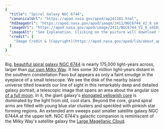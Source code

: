 ```yaml
---
{
  "title": "Spiral Galaxy NGC 6744",
  "canonicalUrl": "https://apod.nasa.gov/apod/ap241101.html",
  "hdImageUrl": "https://apod.nasa.gov/apod/image/2411/NGC6744_V2_8_sm.jpg",
  "imageUrl": "https://apod.nasa.gov/apod/image/2411/NGC6744_V2_8_sm1024.jpg",
  "imageAlt": "See Explanation. Clicking on the picture will download the highest resolution version available.",
  "credit": [
    "Image Credit & [Copyright](https://apod.nasa.gov/apod/lib/about_apod.html#srapply): [John Hayes](https://www.astrobin.com/users/jhayes_tucson/)"
  ]
}
---
```


Big, [beautiful spiral galaxy NGC 6744](http://www.nasa.gov/mission_pages/galex/big-brother-milky-way.html) is nearly 175,000 light-years across, larger than [our own Milky Way](https://apod.nasa.gov/apod/ap080606.html). It lies some 30 million light-years distant in the southern constellation Pavo but appears as only a faint smudge in the eyepiece of a small telescope. We see the disk of the nearby island universe tilted towards our line of sight in this remarkably deep and detailed galaxy portrait, a telescopic image that spans an area about the angular size [of a full moon](https://apod.nasa.gov/apod/ap130801.html). In it, the giant galaxy's [elongated yellowish core](https://esahubble.org/images/potw1830a/) is dominated by the light from old, cool stars. Beyond the core, grand spiral arms are filled with young blue star clusters and speckled with pinkish star forming regions. An extended arm sweeps past smaller satellite galaxy NGC 6744A at the upper left. NGC 6744's galactic companion is reminiscent of the Milky Way's satellite galaxy the [Large Magellanic Cloud](https://apod.nasa.gov/apod/ap150827.html).
